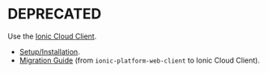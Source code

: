 # DEPRECATED

Use the [Ionic Cloud Client](https://github.com/driftyco/ionic-cloud).

* [Setup/Installation](http://docs.ionic.io/setup.html).
* [Migration Guide](http://docs.ionic.io/migration.html) (from
  `ionic-platform-web-client` to Ionic Cloud Client).
